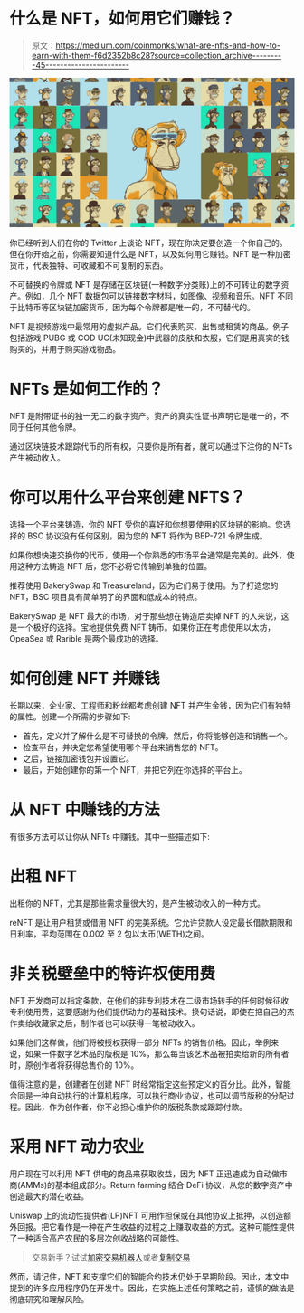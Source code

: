 # 什么是 NFT，如何用它们赚钱？

> 原文：<https://medium.com/coinmonks/what-are-nfts-and-how-to-earn-with-them-f6d2352b8c28?source=collection_archive---------45----------------------->

![](img/bbb7fbdb73e6a531ace4a4369884102c.png)

你已经听到人们在你的 Twitter 上谈论 NFT，现在你决定要创造一个你自己的。但在你开始之前，你需要知道什么是 NFT，以及如何用它赚钱。NFT 是一种加密货币，代表独特、可收藏和不可复制的东西。

不可替换的令牌或 NFT 是存储在区块链(一种数字分类账)上的不可转让的数字资产。例如，几个 NFT 数据包可以链接数字材料，如图像、视频和音乐。NFT 不同于比特币等区块链加密货币，因为每个令牌都是唯一的，不可替代的。

NFT 是视频游戏中最常用的虚拟产品。它们代表购买、出售或租赁的商品。例子包括游戏 PUBG 或 COD UC(未知现金)中武器的皮肤和衣服，它们是用真实的钱购买的，并用于购买游戏物品。

# NFTs 是如何工作的？

NFT 是附带证书的独一无二的数字资产。资产的真实性证书声明它是唯一的，不同于任何其他令牌。

通过区块链技术跟踪代币的所有权，只要你是所有者，就可以通过下注你的 NFTs 产生被动收入。

# 你可以用什么平台来创建 NFTS？

选择一个平台来铸造，你的 NFT 受你的喜好和你想要使用的区块链的影响。您选择的 BSC 协议没有任何区别，因为您的 NFT 将作为 BEP-721 令牌生成。

如果你想快速交换你的代币，使用一个你熟悉的市场平台通常是完美的。此外，使用这种方法铸造 NFT 后，您不必将它传输到单独的位置。

推荐使用 BakerySwap 和 Treasureland，因为它们易于使用。为了打造您的 NFT，BSC 项目具有简单明了的界面和低成本的特点。

BakerySwap 是 NFT 最大的市场，对于那些想在铸造后卖掉 NFT 的人来说，这是一个极好的选择。宝地提供免费 NFT 铸币。如果你正在考虑使用以太坊，OpeaSea 或 Rarible 是两个最成功的选择。

# 如何创建 NFT 并赚钱

长期以来，企业家、工程师和粉丝都考虑创建 NFT 并产生金钱，因为它们有独特的属性。创建一个所需的步骤如下:

*   首先，定义并了解什么是不可替换的令牌。然后，你将能够创造和销售一个。
*   检查平台，并决定您希望使用哪个平台来销售您的 NFT。
*   之后，链接加密钱包并设置它。
*   最后，开始创建你的第一个 NFT，并把它列在你选择的平台上。

# 从 NFT 中赚钱的方法

有很多方法可以让你从 NFTs 中赚钱。其中一些描述如下:

# 出租 NFT

出租你的 NFT，尤其是那些需求量很大的，是产生被动收入的一种方式。

reNFT 是让用户租赁或借用 NFT 的完美系统。它允许贷款人设定最长借款期限和日利率，平均范围在 0.002 至 2 包以太币(WETH)之间。

# 非关税壁垒中的特许权使用费

NFT 开发商可以指定条款，在他们的非专利技术在二级市场转手的任何时候征收专利使用费，这要感谢为他们提供动力的基础技术。换句话说，即使在把自己的杰作卖给收藏家之后，制作者也可以获得一笔被动收入。

如果他们这样做，他们将被授权获得一部分 NFTs 的销售价格。因此，举例来说，如果一件数字艺术品的版税是 10%，那么每当该艺术品被拍卖给新的所有者时，原创作者将获得总售价的 10%。

值得注意的是，创建者在创建 NFT 时经常指定这些预定义的百分比。此外，智能合同是一种自动执行的计算机程序，可以执行商业协议，也可以调节版税的分配过程。因此，作为创作者，你不必担心维护你的版税条款或跟踪付款。

# 采用 NFT 动力农业

用户现在可以利用 NFT 供电的商品来获取收益，因为 NFT 正迅速成为自动做市商(AMMs)的基本组成部分。Return farming 结合 DeFi 协议，从您的数字资产中创造最大的潜在收益。

Uniswap 上的流动性提供者(LP)NFT 可用作担保或在其他协议上抵押，以创造额外回报。把它看作是一种在产生收益的过程之上赚取收益的方式。这种可能性提供了一种适合高产农民的多层次创收战略的可能性。

> 交易新手？试试[加密交易机器人](/coinmonks/crypto-trading-bot-c2ffce8acb2a)或者[复制交易](/coinmonks/top-10-crypto-copy-trading-platforms-for-beginners-d0c37c7d698c)

然而，请记住，NFT 和支撑它们的智能合约技术仍处于早期阶段。因此，本文中提到的许多应用程序仍在开发中。因此，在实施上述任何策略之前，谨慎的做法是彻底研究和理解风险。